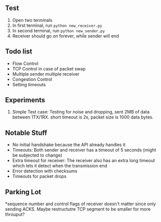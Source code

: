 ## Test

1. Open two terminals
2. In first terminal, run `python new_receiver.py`
3. In second terminal, run `python new_sender.py`
4. Receiver should go on forever, while sender will end

## Todo list
* Flow Control
* TCP Control in case of packet swap
* Multiple sender multiple receiver
* Congestion Control 
* Setting timeouts

## Experiments
1. Simple Test case: Testing for noise and dropping, sent 2MB of data between 1TX/1RX. short timeout is 2s, packet size is 1000 data bytes. 

## Notable Stuff
* No initial handshake because the API already handles it
* Timeouts: Both sender and receiver has a timeout of 5 seconds (might be subjected to change)
* Extra timeout for receiver: The receiver also has an extra long timeout which lets it detect when the transmission end 
* Error detection with checksums
* Timeouts for packet drops 

## Parking Lot
*sequence number and control flags of receiver doesn't matter since only sending ACKS. Maybe restructutre TCP segment to be smaller for more throuput?

